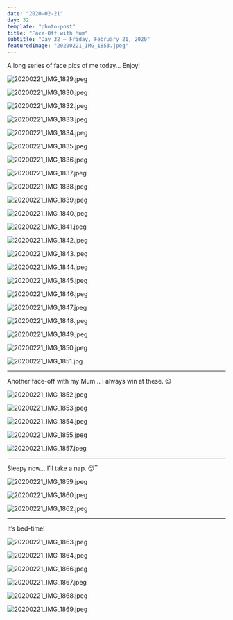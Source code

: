 ```yaml
---
date: "2020-02-21"
day: 32
template: "photo-post"
title: "Face-Off with Mum"
subtitle: "Day 32 – Friday, February 21, 2020"
featuredImage: "20200221_IMG_1853.jpeg"
---
```


A long series of face pics of me today... Enjoy!

![20200221_IMG_1829.jpeg](20200221_IMG_1829.jpeg)

![20200221_IMG_1830.jpeg](20200221_IMG_1830.jpeg)

![20200221_IMG_1832.jpeg](20200221_IMG_1832.jpeg)

![20200221_IMG_1833.jpeg](20200221_IMG_1833.jpeg)

![20200221_IMG_1834.jpeg](20200221_IMG_1834.jpeg)

![20200221_IMG_1835.jpeg](20200221_IMG_1835.jpeg)

![20200221_IMG_1836.jpeg](20200221_IMG_1836.jpeg)

![20200221_IMG_1837.jpeg](20200221_IMG_1837.jpeg)

![20200221_IMG_1838.jpeg](20200221_IMG_1838.jpeg)

![20200221_IMG_1839.jpeg](20200221_IMG_1839.jpeg)

![20200221_IMG_1840.jpeg](20200221_IMG_1840.jpeg)

![20200221_IMG_1841.jpeg](20200221_IMG_1841.jpeg)

![20200221_IMG_1842.jpeg](20200221_IMG_1842.jpeg)

![20200221_IMG_1843.jpeg](20200221_IMG_1843.jpeg)

![20200221_IMG_1844.jpeg](20200221_IMG_1844.jpeg)

![20200221_IMG_1845.jpeg](20200221_IMG_1845.jpeg)

![20200221_IMG_1846.jpeg](20200221_IMG_1846.jpeg)

![20200221_IMG_1847.jpeg](20200221_IMG_1847.jpeg)

![20200221_IMG_1848.jpeg](20200221_IMG_1848.jpeg)

![20200221_IMG_1849.jpeg](20200221_IMG_1849.jpeg)

![20200221_IMG_1850.jpeg](20200221_IMG_1850.jpeg)

![20200221_IMG_1851.jpg](20200221_IMG_1851.jpg)

<hr />

Another face-off with my Mum... I always win at these. 😉

![20200221_IMG_1852.jpeg](20200221_IMG_1852.jpeg)

![20200221_IMG_1853.jpeg](20200221_IMG_1853.jpeg)

![20200221_IMG_1854.jpeg](20200221_IMG_1854.jpeg)

![20200221_IMG_1855.jpeg](20200221_IMG_1855.jpeg)

![20200221_IMG_1857.jpeg](20200221_IMG_1857.jpeg)

<hr />

Sleepy now... I’ll take a nap. 😴

![20200221_IMG_1859.jpeg](20200221_IMG_1859.jpeg)

![20200221_IMG_1860.jpeg](20200221_IMG_1860.jpeg)

![20200221_IMG_1862.jpeg](20200221_IMG_1862.jpeg)

<hr />

It’s bed-time!

![20200221_IMG_1863.jpeg](20200221_IMG_1863.jpeg)

![20200221_IMG_1864.jpeg](20200221_IMG_1864.jpeg)

![20200221_IMG_1866.jpeg](20200221_IMG_1866.jpeg)

![20200221_IMG_1867.jpeg](20200221_IMG_1867.jpeg)

![20200221_IMG_1868.jpeg](20200221_IMG_1868.jpeg)

![20200221_IMG_1869.jpeg](20200221_IMG_1869.jpeg)
